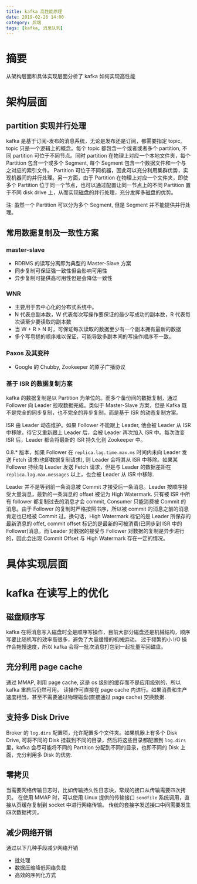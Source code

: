 ```yaml
---
title: kafka 高性能原理
date: 2019-02-26 14:00
category: 后端
tags: [kafka, 消息队列]
---
```


# 摘要

从架构层面和具体实现层面分析了 kafka 如何实现高性能

# 架构层面

## partition 实现并行处理

kafka 是基于订阅-发布的消息系统，无论是发布还是订阅，都需要指定 topic, topic 只是一个逻辑上的概念。每个 topic 都包含一个或者或者多个 partition, 不同 partition 可位于不同节点。同时 partition 在物理上对应一个本地文件夹，每个 Partition 包含一个或多个 Segment, 每个 Segment 包含一个数据文件和一个与之对应的索引文件。
Partition 可位于不同机器，因此可以充分利用集群优势，实现机器间的并行处理。另一方面，由于 Partition 在物理上对应一个文件夹，即使多个 Partition 位于同一个节点，也可以通过配置让同一节点上的不同 Partition 置于不同 disk drive 上，从而实现磁盘的并行处理，充分发挥多磁盘的优势。

注: 虽然一个 Partition 可以分为多个 Segment, 但是 Segment 并不能提供并行处理。

## 常用数据复制及一致性方案

### master-slave

- RDBMS 的读写分离即为典型的 Master-Slave 方案
- 同步复制可保证强一致性但会影响可用性
- 异步复制可提供高可用性但是会降低一致性

### WNR

- 主要用于去中心化的分布式系统中。
- N 代表总副本数，W 代表每次写操作要保证的最少写成功的副本数，R 代表每次读至少要读取的副本数
- 当 W + R  > N 时，可保证每次读取的数据至少有一个副本拥有最新的数据
- 多个写皂搓的顺序难以保证，可能导致多副本间的写操作顺序不一致。

### Paxos 及其变种

- Google 的 Chubby, Zookeeper 的原子广播协议

### 基于 ISR 的数据复制方案

kafka 的数据复制是以 Partition 为单位的。而多个备份间的数据复制，通过 Follower 向 Leader 拉取数据完成。类似于 Master-Slave 方案，但是 Kafka 既不是完全的同步复制，也不完全的异步复制，而是基于 ISR 的动态复制方案。

ISR 由 Leader 动态维护。如果 Follower 不能跟上 Leader, 他会被 Leader 从 ISR 中移除，待它又重新跟上 Leader 后，会被 Leader 再次加入 ISR 中。每次改变 ISR 后，Leader 都会将最新的 ISR 持久化到 Zookeeper 中。

0.8.* 版本，如果 Follower 在 `replica.lag.time.max.ms` 时间内未向 Leader 发送 Fetch 请求(也即数据复制请求), 则 Leader 会将其从 ISR 中移除。如果某 Follower 持续向 Leader 发送 Fetch 请求，但是与 Leader 的数据差距在 `replica.lag.max.messages` 以上，也会被 Leader 从 ISR 中移除.

Leader 并不是等到前一条消息被 Commit 才接受后一条消息。Leader 按顺序接受大量消息，最新的一条消息的 offset  被记为 High Watermark. 只有被 ISR 中所有 follower 都复制过去的消息才会 commit, Consumer 只能消费被 Commit 的消息。由于 Follower 的复制时严格按照书序，所以被 commit 的消息之前的消息肯定也已经被 Commit 过。换句话，High Watermark 标记的是 Leader 所保存的最新消息的 offet, commit offset 标记的是最新的可被消费(已同步到 ISR 中的 Follower)消息。而 Leader 对数据的接受与 Follower 对数据的复制是异步进行的，因此会出现 Commit Offset 与 High Watermark 存在一定的情况。

# 具体实现层面

# kafka 在读写上的优化

## 磁盘顺序写

kafka 在将消息写入磁盘时全是顺序写操作，目前大部分磁盘还是机械结构，顺序写要比随机写的效率高很多，避免了大量缓慢的机械运动。
过于频繁的小 I/O 操作会拖慢速度，所以 kafka 会将一批次消息打包到一起批量写回磁盘。

## 充分利用 page cache

通过 MMAP, 利用 page cache, 这是 os 级别的缓存而不是应用级别的，所以 kafka 重启后仍然可用。
读操作可直接在 page cache 内进行。如果消费和生产速度相当，甚至不需要通过物理磁盘(直接通过 page cache) 交换数据.

## 支持多 Disk Drive

Broker 的 `log.dirs` 配置项，允许配置多个文件夹。如果机器上有多个 Disk Drive, 可将不同的 Disk 挂载到不同的目录，然后将这些目录都配置到 `log.dirs` 里，kafka 会尽可能将不同的 Partition 分配到不同的目录，也即不同的 Disk 上面，充分利用多 Disk 的优势.

## 零拷贝

当需要网络传输日志时，比如传输持久性日志块，常规的接口从传输需要四次拷贝。
在使用 MMAP 时，可以使用 Linux 提供的传输接口 `sendfile` 系统调用，直接从页缓存复制到 socket 中进行网络传输。
传统的套接字发送接口中间需要发生四次数据拷贝。

## 减少网络开销

通过以下几种手段减少网络开销

- 批处理
- 数据压缩降低网络负载
- 高效的序列化方式
